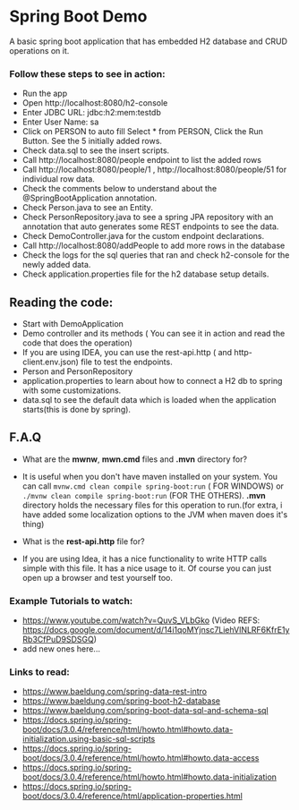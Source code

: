 # Spring Boot Demo

A basic spring boot application that has embedded H2 database and CRUD operations on it.

### Follow these steps to see in action:

- Run the app
- Open http://localhost:8080/h2-console
- Enter JDBC URL: jdbc:h2:mem:testdb
- Enter User Name: sa
- Click on PERSON to auto fill Select * from PERSON, Click the Run Button. See the 5 initially added rows.
- Check data.sql to see the insert scripts.
- Call http://localhost:8080/people endpoint to list the added rows
- Call http://localhost:8080/people/1 , http://localhost:8080/people/51 for individual row data.
- Check the comments below to understand about the @SpringBootApplication annotation.
- Check Person.java to see an Entity.
- Check PersonRepository.java to see a spring JPA repository with an annotation that auto generates some REST endpoints
  to see the data.
- Check DemoController.java for the custom endpoint declarations.
- Call http://localhost:8080/addPeople to add more rows in the database
- Check the logs for the sql queries that ran and check h2-console for the newly added data.
- Check application.properties file for the h2 database setup details.

## Reading the code:

- Start with DemoApplication
- Demo controller and its methods ( You can see it in action and read the code that does the operation)
- If you are using IDEA, you can use the rest-api.http ( and http-client.env.json) file to test the endpoints.
- Person and PersonRepository
- application.properties to learn about how to connect a H2 db to spring with some customizations.
- data.sql to see the default data which is loaded when the application starts(this is done by spring).

## F.A.Q

- What are the **mwnw**, **mwn.cmd** files and **.mvn** directory for?

+ It is useful when you don't have maven installed on your system. You can call `mvnw.cmd clean compile spring-boot:run` (
  FOR WINDOWS) or `./mvnw clean compile spring-boot:run` (FOR THE OTHERS). **.mvn** directory holds the necessary files for
  this operation to run.(for extra, i have added some localization options to the JVM when maven does it's thing)

- What is the **rest-api.http** file for?

+ If you are using Idea, it has a nice functionality to write HTTP calls simple with this file. It has a nice usage to
  it. Of course you can just open up a browser and test yourself too.

### Example Tutorials to watch:

- https://www.youtube.com/watch?v=QuvS_VLbGko (Video
  REFS: https://docs.google.com/document/d/14i1qoMYjnsc7LiehVlNLRF6KfrE1yRb3CfPuD9SDSGQ)
- add new ones here...

### Links to read:

- https://www.baeldung.com/spring-data-rest-intro
- https://www.baeldung.com/spring-boot-h2-database
- https://www.baeldung.com/spring-boot-data-sql-and-schema-sql
- https://docs.spring.io/spring-boot/docs/3.0.4/reference/html/howto.html#howto.data-initialization.using-basic-sql-scripts
- https://docs.spring.io/spring-boot/docs/3.0.4/reference/html/howto.html#howto.data-access
- https://docs.spring.io/spring-boot/docs/3.0.4/reference/html/howto.html#howto.data-initialization
- https://docs.spring.io/spring-boot/docs/3.0.4/reference/html/application-properties.html